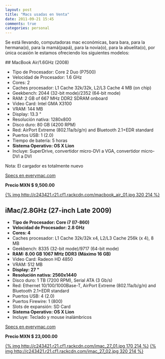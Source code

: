 ```yaml
---
layout: post
title: "Macs usadas en Venta"
date: 2011-09-21 15:45
comments: true
categories: personal
---
```


Se está llevando, computadoras mac económicas, bara bara, para la hermana(o), para la mamá(papá), para la novia(o), para la abuelita(o), por única ocasión le estamos ofreciendo los siguientes modelos:

## MacBook Air/1.6GHz (2008)

* Tipo de Procesador: Core 2 Duo (P7500)
* Velocidad de Procesador: 1.6 GHz
* Cores: 2
* Caches procesador: L1 Cache 32k/32k, L2/L3 Cache 4 MB (on chip)
* Geekbench: 2044 (32-bit mode)/2352 (64-bit mode)
* RAM: 2 GB of 667 MHz DDR2 SDRAM onboard
* Video Card: Intel GMA X3100
* VRAM: 144 MB
* Display: 13.3 "
* Resolución nativa: 1280x800
* Disco duro: 80 GB (4200 RPM)
* Red: AirPort Extreme (802.11a/b/g/n) and Bluetooth 2.1+EDR standard
* Puertos USB: 1 (2.0)
* Tiempo de batería: 5 horas
* **Sistema Operativo: OS X Lion**
* Incluye: SuperDrive, convertidor micro-DVI a VGA, convertidor micro-DVI a DVI

Nota: El cargador es totalmente nuevo

[Specs en everymac.com](http://www.everymac.com/systems/apple/macbook-air/stats/macbook-air-core-2-duo-1.6-13-specs.html)

**Precio MXN $ 9,500.00**

[{% img http://c243421.r21.cf1.rackcdn.com/macbook_air_01.jpg 320 214 %}](http://c243421.r21.cf1.rackcdn.com/macbook_air_01.jpg)

## iMac/2.8GHz (27-inch Late 2009)

* **Tipo de Procesador: Core i7 (I7-860)**
* **Velocidad de Procesador: 2.8 GHz**
* **Cores: 4**
* Caches procesador: L1 Cache 32k/32k x4, L2/L3 Cache 256k (x 4), 8 MB
* Geekbench: 8335 (32-bit mode)/9717 (64-bit mode)
* **RAM: 8.00 GB 1067 MHz DDR3 (Máximo 16 GB)**
* Video Card: Radeon HD 4850
* VRAM: 512 MB
* **Display: 27 "**
* **Resolución nativa: 2560x1440**
* Disco duro: 1 TB (7200 RPM), Serial ATA (3 Gb/s)
* Red: Ethernet 10/100/1000Base-T, AirPort Extreme (802.11a/b/g/n) and Bluetooth 2.1+EDR standard
* Puertos USB: 4 (2.0)
* Puertos Firewire: 1 (800)
* Slots de expansión: SD Card
* **Sistema Operativo: OS X Lion**
* Incluye: Teclado y mouse inalámbricos

[Specs en everymac.com](http://www.everymac.com/systems/apple/imac/stats/imac-core-i7-2.8-27-inch-aluminum-late-2009-specs.html)

**Precio MXN $ 23,000.00**

[{% img http://c243421.r21.cf1.rackcdn.com/imac_27_01.jpg 170 214 %}](http://c243421.r21.cf1.rackcdn.com/imac_27_01.jpg)
[{% img http://c243421.r21.cf1.rackcdn.com/imac_27_02.jpg 320 214 %}](http://c243421.r21.cf1.rackcdn.com/imac_27_02.jpg)

